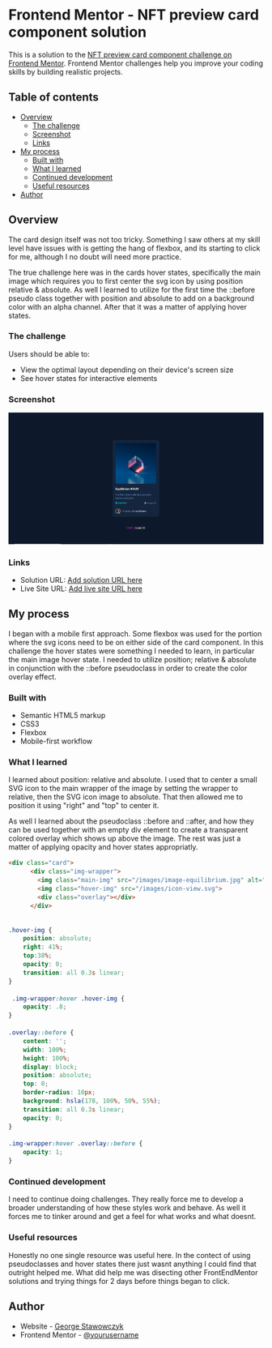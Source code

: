# Frontend Mentor - NFT preview card component solution

This is a solution to the [NFT preview card component challenge on Frontend Mentor](https://www.frontendmentor.io/challenges/nft-preview-card-component-SbdUL_w0U). Frontend Mentor challenges help you improve your coding skills by building realistic projects. 

## Table of contents

- [Overview](#overview)
  - [The challenge](#the-challenge)
  - [Screenshot](#screenshot)
  - [Links](#links)
- [My process](#my-process)
  - [Built with](#built-with)
  - [What I learned](#what-i-learned)
  - [Continued development](#continued-development)
  - [Useful resources](#useful-resources)
- [Author](#author)



## Overview
The card design itself was not too tricky. Something I saw others at my skill level have issues with is getting the hang of flexbox, and its starting to click for me, although I no doubt will need more practice.

The true challenge here was in the cards hover states, specifically the main image which requires you to first center the svg icon by using position relative & absolute. As well I learned to utilize for the first time the ::before pseudo class together with position and absolute to add on a background color with an alpha channel. After that it was a matter of applying hover states.

### The challenge

Users should be able to:

- View the optimal layout depending on their device's screen size
- See hover states for interactive elements

### Screenshot

![](/images/FEM%20challenge%20-%20NFT%20card.png)


### Links

- Solution URL: [Add solution URL here](https://your-solution-url.com)
- Live Site URL: [Add live site URL here](https://your-live-site-url.com)

## My process
I began with a mobile first approach. Some flexbox was used for the portion where the svg icons need to be on either side of the card component. In this challenge the hover states were something I needed to learn, in particular the main image hover state. I needed to utilize position; relative & absolute in conjunction with the ::before pseudoclass in order to create the color overlay effect.


### Built with

- Semantic HTML5 markup
- CSS3
- Flexbox
- Mobile-first workflow


### What I learned

I learned about position: relative and absolute. I used that to center a small SVG icon to the main wrapper of the image by setting the wrapper to relative, then the SVG icon image to absolute. That then allowed me to position it using "right" and "top" to center it.

As well I learned about the pseudoclass ::before and ::after, and how they can be used together with an empty div element to create a transparent colored overlay which shows up above the image. The rest was just a matter of applying opacity and hover states appropriatly.

```html
<div class="card">
      <div class="img-wrapper">
        <img class="main-img" src="/images/image-equilibrium.jpg" alt="Image of small glass cube">
        <img class="hover-img" src="/images/icon-view.svg">
        <div class="overlay"></div>
      </div>
```
```css

.hover-img {
    position: absolute;
    right: 41%;
    top:38%;
    opacity: 0;
    transition: all 0.3s linear;
}

 .img-wrapper:hover .hover-img {
    opacity: .8;
}

.overlay::before {
    content: '';
    width: 100%;
    height: 100%;
    display: block;  
    position: absolute; 
    top: 0;
    border-radius: 10px;
    background: hsla(178, 100%, 50%, 55%);
    transition: all 0.3s linear;
    opacity: 0;
}

.img-wrapper:hover .overlay::before {
    opacity: 1;
}
```


### Continued development

I need to continue doing challenges. They really force me to develop a broader understanding of how these styles work and behave. As well it forces me to tinker around and get a feel for what works and what doesnt.


### Useful resources

Honestly no one single resource was useful here. In the contect of using pseudoclasses and hover states there just wasnt anything I could find that outright helped me. What did help me was disecting other FrontEndMentor solutions and trying things for 2 days before things began to click.

## Author

- Website - [George Stawowczyk]()
- Frontend Mentor - [@yourusername](https://www.frontendmentor.io/profile/Jorgus1710)



